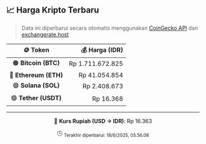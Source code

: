 

<!-- HARGA_KRIPTO -->
## 📈 Harga Kripto Terbaru

> Data ini diperbarui secara otomatis menggunakan [CoinGecko API](https://www.coingecko.com/) dan [exchangerate.host](https://exchangerate.host/)

<div align="center">

| 🪙 Token | 💰 Harga (IDR) |
|:------:|---------------:|
| 🟠 **Bitcoin (BTC)**   | Rp 1.711.672.825 |
| 🔵 **Ethereum (ETH)**  | Rp 41.054.854 |
| 🟣 **Solana (SOL)**    | Rp 2.408.673 |
| 🟢 **Tether (USDT)**   | Rp 16.368 |

---

💱 **Kurs Rupiah (USD → IDR)**: Rp 16.363

🕒 <sub>Terakhir diperbarui: 18/6/2025, 05.56.08</sub>

</div>
<!-- /HARGA_KRIPTO -->